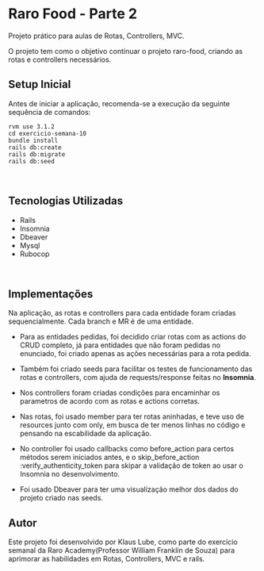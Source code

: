 # Raro Food - Parte 2 

Projeto prático para aulas de Rotas, Controllers, MVC.

O projeto tem como o objetivo continuar o projeto raro-food, criando as rotas e controllers necessários.


## Setup Inicial

Antes de iniciar a aplicação, recomenda-se a execução da seguinte sequência de comandos:

```
rvm use 3.1.2
cd exercicio-semana-10
bundle install
rails db:create
rails db:migrate
rails db:seed
```

<br>

## Tecnologias Utilizadas

- Rails
- Insomnia
- Dbeaver
- Mysql
- Rubocop

<br>

## Implementações

Na aplicação, as rotas e controllers para cada entidade foram criadas sequencialmente. Cada branch e MR é de uma entidade. 
- Para as entidades pedidas, foi decidido criar rotas com as actions do CRUD completo, já para entidades que não foram pedidas no enunciado, foi criado apenas as ações necessárias para a rota pedida.

- Também foi criado seeds para facilitar os testes de funcionamento das rotas e controllers, com ajuda de  requests/response feitas no <b>Insomnia</b>.

- Nos controllers foram criadas condições para encaminhar os parametros de acordo com as rotas e actions corretas.

- Nas rotas, foi usado member para ter rotas aninhadas, e teve uso de resources junto com only, em busca de ter menos linhas no código e pensando na escabilidade da aplicação.

- No controller foi usado callbacks como before_action para certos métodos serem iniciados antes, e o skip_before_action :verify_authenticity_token para skipar a validação de token ao usar o Insomnia no desenvolvimento.

- Foi usado Dbeaver para ter uma visualização melhor dos dados do projeto criado nas seeds.


## Autor

Este projeto foi desenvolvido por Klaus Lube, como parte do exercício semanal da Raro Academy(Professor William Franklin de Souza) para aprimorar as habilidades em Rotas, Controllers, MVC e rails.